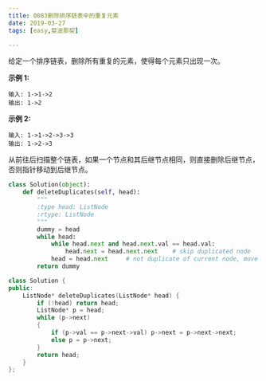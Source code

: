```yaml
---
title: 0083删除排序链表中的重复元素
date: 2019-03-27 
tags: [easy,斐波那契]

---
```


给定一个排序链表，删除所有重复的元素，使得每个元素只出现一次。

**示例 1:**

```
输入: 1->1->2
输出: 1->2
```

**示例 2:**

```
输入: 1->1->2->3->3
输出: 1->2->3
```

从前往后扫描整个链表，如果一个节点和其后继节点相同，则直接删除后继节点，否则指针移动到后继节点。

```python
class Solution(object):
    def deleteDuplicates(self, head):
        """
        :type head: ListNode
        :rtype: ListNode
        """
        dummy = head
        while head:
            while head.next and head.next.val == head.val:
                head.next = head.next.next    # skip duplicated node
            head = head.next     # not duplicate of current node, move to next node
        return dummy  
```

```c++
class Solution {
public:
    ListNode* deleteDuplicates(ListNode* head) {
        if (!head) return head;
        ListNode* p = head;
        while (p->next)
        {
            if (p->val == p->next->val) p->next = p->next->next;
            else p = p->next;
        }
        return head;
    }
};

```

